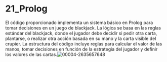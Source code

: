 # 21_Prolog


El código proporcionado implementa un sistema básico en Prolog para tomar decisiones en un juego de blackjack. La lógica se basa en las reglas estándar del blackjack,
donde el jugador debe decidir si pedir otra carta, plantarse, o realizar otra acción basada en su mano y la carta visible del crupier.
La estructura del código incluye reglas para calcular el valor de las manos, tomar decisiones en función de la estrategia del jugador y definir los valores de las cartas.![00004-2635657648](https://github.com/wazazky/21_Prolog/assets/42927218/e63d14a0-c768-4b43-b7cf-b010da97a7b7)
